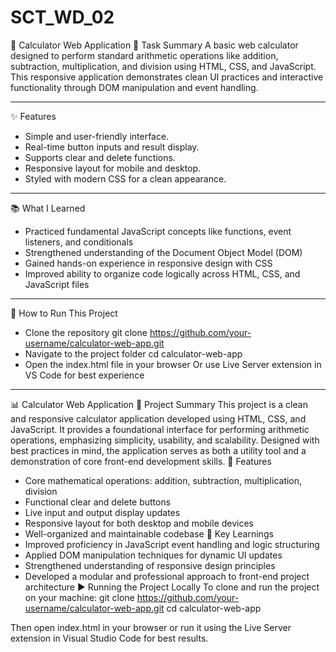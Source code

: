 # SCT_WD_02
🧮 Calculator Web Application
📌 Task Summary
A basic web calculator designed to perform standard arithmetic operations like addition, subtraction, multiplication, and division using HTML, CSS, and JavaScript. This responsive application demonstrates clean UI practices and interactive functionality through DOM manipulation and event handling.

-----

✨ Features
- Simple and user-friendly interface.
- Real-time button inputs and result display.
- Supports clear and delete functions.
- Responsive layout for mobile and desktop.
- Styled with modern CSS for a clean appearance.

-----

📚 What I Learned
- Practiced fundamental JavaScript concepts like functions, event listeners, and conditionals
- Strengthened understanding of the Document Object Model (DOM)
- Gained hands-on experience in responsive design with CSS
- Improved ability to organize code logically across HTML, CSS, and JavaScript files

-----

🚀 How to Run This Project
- Clone the repository
git clone https://github.com/your-username/calculator-web-app.git
- Navigate to the project folder
cd calculator-web-app
- Open the index.html file in your browser
Or use Live Server extension in VS Code for best experience
-----
📊 Calculator Web Application
📝 Project Summary
This project is a clean and responsive calculator application developed using HTML, CSS, and JavaScript. It provides a foundational interface for performing arithmetic operations, emphasizing simplicity, usability, and scalability. Designed with best practices in mind, the application serves as both a utility tool and a demonstration of core front-end development skills.
🔧 Features
- Core mathematical operations: addition, subtraction, multiplication, division
- Functional clear and delete buttons
- Live input and output display updates
- Responsive layout for both desktop and mobile devices
- Well-organized and maintainable codebase
📘 Key Learnings
- Improved proficiency in JavaScript event handling and logic structuring
- Applied DOM manipulation techniques for dynamic UI updates
- Strengthened understanding of responsive design principles
- Developed a modular and professional approach to front-end project architecture
▶️ Running the Project Locally
To clone and run the project on your machine:
git clone https://github.com/your-username/calculator-web-app.git
cd calculator-web-app


Then open index.html in your browser or run it using the Live Server extension in Visual Studio Code for best results.



